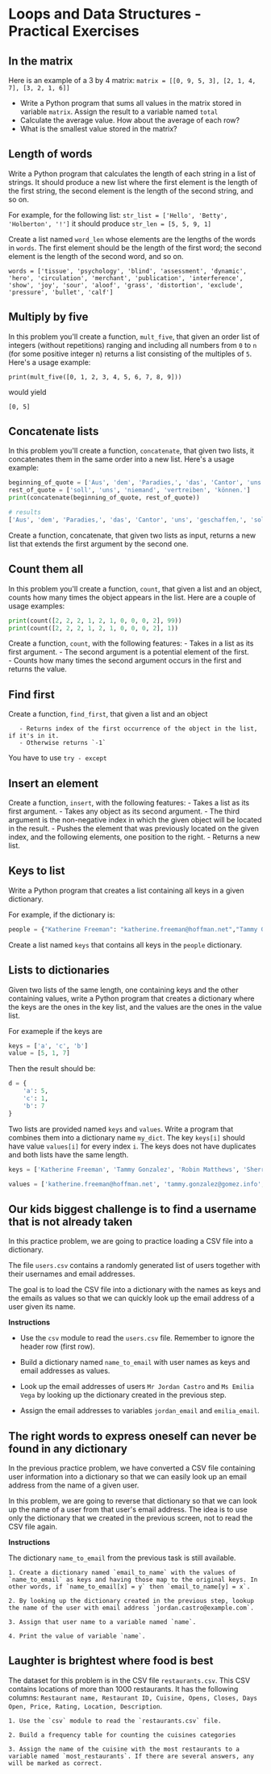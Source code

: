 # Loops and Data Structures - Practical Exercises

## In the matrix

Here is an example of a 3 by 4 matrix:
`matrix = [[0, 9, 5, 3], [2, 1, 4, 7], [3, 2, 1, 6]]`

- Write a Python program that sums all values in the matrix stored in variable `matrix`. Assign the result to a variable named `total`
- Calculate the average value. How about the average of each row?
- What is the smallest value stored in the matrix?

## Length of words

Write a Python program that calculates the length of each string in a list of strings. It should produce a new list where the first element is the length of the first string, the second element is the length of the second string, and so on.

For example, for the following list: `str_list = ['Hello', 'Betty', 'Holberton', '!']` it should produce `str_len = [5, 5, 9, 1]`

Create a list named `word_len` whose elements are the lengths of the words in `words`. The first element should be the length of the first word; the second element is the length of the second word, and so on.

`words = ['tissue', 'psychology', 'blind', 'assessment', 'dynamic', 'hero', 'circulation', 'merchant', 'publication', 'interference', 'show', 'joy', 'sour', 'aloof', 'grass', 'distortion', 'exclude', 'pressure', 'bullet', 'calf']`

## Multiply by five

In this problem you'll create a function, `mult_five`, that given an order list of integers (without repetitions) ranging and including all numbers from `0` to `n` (for some positive integer n) returns a list consisting of the multiples of `5`. Here's a usage example:

`print(mult_five([0, 1, 2, 3, 4, 5, 6, 7, 8, 9]))`

would yield

`[0, 5]`

## Concatenate lists

In this problem you'll create a function, `concatenate`, that given two lists, it concatenates them in the same order into a new list. Here's a usage example:

```Python
beginning_of_quote = ['Aus', 'dem', 'Paradies,', 'das', 'Cantor', 'uns', 'geschaffen,']
rest_of_quote = ['soll', 'uns', 'niemand', 'vertreiben', 'können.']
print(concatenate(beginning_of_quote, rest_of_quote))

# results
['Aus', 'dem', 'Paradies,', 'das', 'Cantor', 'uns', 'geschaffen,', 'soll', 'uns', 'niemand', 'vertreiben', 'können.']
```

Create a function, concatenate, that given two lists as input, returns a new list that extends the first argument by the second one.

## Count them all

In this problem you'll create a function, `count`, that given a list and an object, counts how many times the object appears in the list. Here are a couple of usage examples:

```Python
print(count([2, 2, 2, 1, 2, 1, 0, 0, 0, 2], 99))
print(count([2, 2, 2, 1, 2, 1, 0, 0, 0, 2], 1))
```

Create a function, `count`, with the following features:
       - Takes in a list as its first argument.
       - The second argument is a potential element of the first.	
       - Counts how many times the second argument occurs in the first and returns the value.

## Find first

Create a function, `find_first`, that given a list and an object

       - Returns index of the first occurrence of the object in the list, if it's in it.
       - Otherwise returns `-1`

You have to use `try - except`

## Insert an element

Create a function, `insert`, with the following features:
       - Takes a list as its first argument.
       - Takes any object as its second argument.
       - The third argument is the non-negative index in which the given object will be located in the result.
       - Pushes the element that was previously located on the given index, and the following elements, one position to the right.
       - Returns a new list.


## Keys to list

Write a Python program that creates a list containing all keys in a given dictionary.

For example, if the dictionary is:

```Python
people = {"Katherine Freeman": "katherine.freeman@hoffman.net","Tammy Gonzalez": "tammy.gonzalez@gomez.info","Robin Matthews": "robin.matthews@leblanc-lyons.org","Sherry Farrell": "sherry.farrell@reynolds-johnson.net","Emma Graves": "emma.graves@reid-little.info","Tina Brown": "tina.brown@yahoo.com","George Owens": "george.owens@yahoo.com","Ronald Ball": "ronald.ball@thomas.com"}
```

Create a list named `keys` that contains all keys in the `people` dictionary.

## Lists to dictionaries

Given two lists of the same length, one containing keys and the other containing values, write a Python program that creates a dictionary where the keys are the ones in the key list, and the values are the ones in the value list.

For exameple if the keys are

```Python
keys = ['a', 'c', 'b']
value = [5, 1, 7]
```

Then the result should be:

```Python
d = {
    'a': 5,
    'c': 1,
    'b': 7
}
```

Two lists are provided named `keys` and `values`. Write a program that combines them into a dictionary name `my_dict`. The key `keys[i]` should have value `values[i]` for every index `i`.
The keys does not have duplicates and both lists have the same length.

```Python
keys = ['Katherine Freeman', 'Tammy Gonzalez', 'Robin Matthews', 'Sherry Farrell', 'Emma Graves', 'Tina Brown', 'George Owens', 'Ronald Ball']

values = ['katherine.freeman@hoffman.net', 'tammy.gonzalez@gomez.info', 'robin.matthews@leblanc-lyons.org', 'sherry.farrell@reynolds-johnson.net', 'emma.graves@reid-little.info', 'tina.brown@yahoo.com', 'george.owens@yahoo.com', 'ronald.ball@thomas.com']
```

## Our kids biggest challenge is to find a username that is not already taken

In this practice problem, we are going to practice loading a CSV file into a dictionary.

The file `users.csv` contains a randomly generated list of users together with their usernames and email addresses. 

The goal is to load the CSV file into a dictionary with the names as keys and the emails as values so that we can quickly look up the email address of a user given its name.

**Instructions**

- Use the `csv` module to read the `users.csv` file. Remember to ignore the header row (first row).

- Build a dictionary named `name_to_email` with user names as keys and email addresses as values.

- Look up the email addresses of users `Mr Jordan Castro` and `Ms Emilia Vega` by looking up the dictionary created in the previous step.

- Assign the email addresses to variables `jordan_email` and `emilia_email`.

## The right words to express oneself can never be found in any dictionary

In the previous practice problem, we have converted a CSV file containing user information into a dictionary so that we can easily look up an email address from the name of a given user.

In this problem, we are going to reverse that dictionary so that we can look up the name of a user from that user's email address. The idea is to use only the dictionary that we created in the previous screen, not to read the CSV file again.

**Instructions**

The dictionary `name_to_email` from the previous task is still available.

    1. Create a dictionary named `email_to_name` with the values of `name_to_email` as keys and having those map to the original keys. In other words, if `name_to_email[x] = y` then `email_to_name[y] = x`.

    2. By looking up the dictionary created in the previous step, lookup the name of the user with email address `jordan.castro@example.com`.

    3. Assign that user name to a variable named `name`.

    4. Print the value of variable `name`.

## Laughter is brightest where food is best

The dataset for this problem is in the CSV file `restaurants.csv`. This CSV contains locations of more than 1000 restaurants. It has the following columns: `Restaurant name, Restaurant ID, Cuisine, Opens, Closes, Days Open, Price, Rating, Location, Description`.

    1. Use the `csv` module to read the `restaurants.csv` file.

    2. Build a frequency table for counting the cuisines categories 

    3. Assign the name of the cuisine with the most restaurants to a variable named `most_restaurants`. If there are several answers, any will be marked as correct.